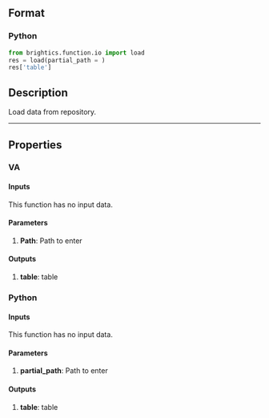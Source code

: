 ## Format
### Python
```python
from brightics.function.io import load
res = load(partial_path = )
res['table']
```

## Description
Load data from repository.

---

## Properties
### VA
#### Inputs
This function has no input data.

#### Parameters
1. **Path**: Path to enter

#### Outputs
1. **table**: table

### Python
#### Inputs
This function has no input data.

#### Parameters
1. **partial_path**: Path to enter

#### Outputs
1. **table**: table

